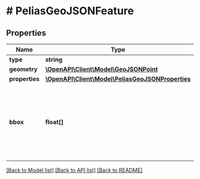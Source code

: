 # # PeliasGeoJSONFeature

## Properties

Name | Type | Description | Notes
------------ | ------------- | ------------- | -------------
**type** | **string** |  |
**geometry** | [**\OpenAPI\Client\Model\GeoJSONPoint**](GeoJSONPoint.md) |  |
**properties** | [**\OpenAPI\Client\Model\PeliasGeoJSONProperties**](PeliasGeoJSONProperties.md) |  | [optional]
**bbox** | **float[]** | An array of 4 floating point numbers representing the (W, S, E, N) extremes of the features found. | [optional]

[[Back to Model list]](../../README.md#models) [[Back to API list]](../../README.md#endpoints) [[Back to README]](../../README.md)
